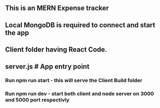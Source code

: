 ## This is an MERN Expense tracker
## Local MongoDB is required to connect and start the app
## Client folder having React Code.
## server.js          # App entry point


### Run npm run start - this will serve the Client Build folder
### Run npm run dev - start both client and node server on 3000 and 5000 port respectivly
